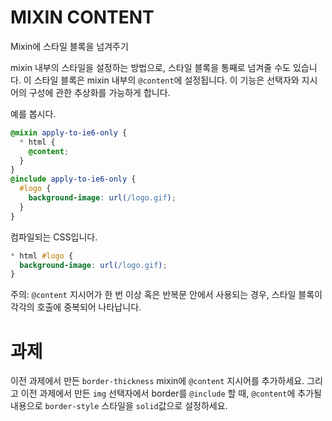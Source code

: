 # MIXIN CONTENT

Mixin에 스타일 블록을 넘겨주기

mixin 내부의 스타일을 설정하는 방법으로, 스타일 블록을 통째로 넘겨줄 수도 있습니다. 이 스타일 블록은 mixin 내부의 `@content`에 설정됩니다. 이 기능은 선택자와 지시어의 구성에 관한 추상화를 가능하게 합니다.

예를 봅시다.

```scss
@mixin apply-to-ie6-only {
  * html {
    @content;
  }
}
@include apply-to-ie6-only {
  #logo {
    background-image: url(/logo.gif);
  }
}
```

컴파일되는 CSS입니다.

```css
* html #logo {
  background-image: url(/logo.gif);
}
```

주의: `@content` 지시어가 한 번 이상 혹은 반복문 안에서 사용되는 경우, 스타일 블록이 각각의 호출에 중복되어 나타납니다.

# 과제

이전 과제에서 만든 `border-thickness` mixin에 `@content` 지시어를 추가하세요. 그리고 이전 과제에서 만든 `img` 선택자에서 border를 `@include` 할 때, `@content`에 추가될 내용으로 `border-style` 스타일을 `solid`값으로 설정하세요.
